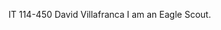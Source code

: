 IT 114-450
David Villafranca
I am an Eagle Scout.

<!---
theamazins17/theamazins17 is a ✨ special ✨ repository because its `README.md` (this file) appears on your GitHub profile.
You can click the Preview link to take a look at your changes.
--->
